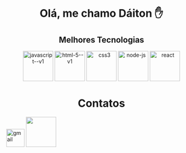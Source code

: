 
<div>
  <h1 align="center">Olá, me chamo Dáiton ✋</h1>
  <h2 align="center">Melhores Tecnologias</h1>
</div>
<div  align="center">
  <img width="80" height="80" src="https://img.icons8.com/color/80/javascript--v1.png" alt="javascript--v1"/>
  <img width="80" height="80" src="https://img.icons8.com/color/48/html-5--v1.png" alt="html-5--v1"/>
  <img width="80" height="80" src="https://img.icons8.com/stickers/100/css3.png" alt="css3"/>
  <img width="80" height="80" src="https://img.icons8.com/fluency/96/node-js.png" alt="node-js"/>
  <img width="80" height="80" src="https://img.icons8.com/officel/80/react.png" alt="react"/>
</div>
<div>
  <h1 align="center">Contatos</h1>
  <img width="48" height="48" src="https://img.icons8.com/fluency/48/gmail.png" alt="gmail" href="daitoncheis@gmail.com"/>
  <a href="https://www.instagram.com/daitoncheis"><i class="fa-brands fa-square-instagram">

  <img width="80" src="https://www.linkedin.com/in/d%C3%A1iton-cheis-841b03100/" style="max-width: 100%;">
  
</div>


